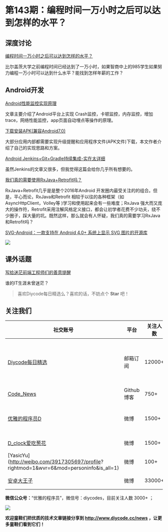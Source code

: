 # 第143期：编程时间一万小时之后可以达到怎样的水平？

## 深度讨论

[编程时间一万小时之后可以达到怎样的水平？](https://www.zhihu.com/question/53880186)

比尔盖茨大学之前编程时间已经达到了一万小时，如果智商中上的985学生如果努力编程一万小时可以达到什么水平？能找到怎样年薪的工作？

## Android开发

[Android性能监控实现原理](http://www.jianshu.com/p/9c07323dc7e5)

文章主要介绍了Android平台上实现 Crash监控，卡顿监控，内存监控，增加trace，网络性能监控，app页面自动埋点等操作的原理。

[下载安装APK(兼容Android7.0)](http://www.jianshu.com/p/577816c3ce93)

大部分应用内部都需要实现升级提醒和应用程序文件(APK文件)下载，本文作者介绍了自己的实现思路和方案。

[Android Jenkins+Git+Gradle持续集成-实在太详细](http://www.jianshu.com/p/38b2e17ced73)

虽然Jenkins的文章又很多，但我觉得这篇会给你几乎所有想要的。

[我们真的需要使用RxJava+Retrofit吗？](https://gold.xitu.io/post/584eb780128fe10058b4c38b)

RxJava+Retrofit几乎是是整个2016年Android 开发圈内最受关注的的组合。但是，平心而论，RxJava和Retrofit 相较于以往的各种框架（如 AsyncHttpClient，Volley等 )学习和使用起来会有一些难度；RxJava 强大而又庞大的操作符，Retrofit采用注解风格定义接口，都会让初学者花费不少功夫，绕不少圈子，踩大量的坑。既然这样，那么就会有人怀疑，我们真的需要学习RxJava和Retrofit吗？

[SVG-Android：一款支持在 Android 4.0+ 系统上显示 SVG 图片的开源库](https://github.com/MegatronKing/SVG-Android)

![](https://github.com/MegatronKing/SVG-Android/raw/master/screenshots/animation2.gif)

## 课外话题

[写给迷茫前端工程师们的善意提醒](http://weibo.com/ttarticle/p/show?id=2309404054059530205585)

谁的IT生涯未曾迷茫？

> 喜欢Diycode每日精选么？喜欢的话，不妨点个 **Star** 吧！

## 关注我们

| 社交账号  |  平台  | 关注人数 | 说明 |
| -------- | -------- | -------- | -------- |
| [Diycode每日精选](http://list.qq.com/cgi-bin/qf_invite?id=d469993d2c888e971c0fbb2309c4d84256968386b126b967)|   邮箱订阅  | 12000+ | 每日分享一次Android、iOS、Swfit技术干货  |
| [Code_News](https://github.com/DiyCodes/code_news) |    Github博客  |750+ | 每日邮件推送列表  |
| [优雅的程序员D](http://weibo.com/u/5891258264) |   微博  | 1500+ | 官方微博，每日分享开源信息  |
| [D_clock爱吃葱花](http://weibo.com/u/2480694892)  |   微博  | 1500+ | 日报发起人  |
|[YasicYu](http://weibo.com/3917305697/profile? rightmod=1&wvr=6&mod=personinfo&is_all=1)  |   微博  | 100+ | 日报发起人  |
|[安卓大王子](http://weibo.com/apkbus/)   |   微博  | 33000+ | 日报发起人  |

**微信公众号：**“优雅的程序员”，微信号：diycodes，目前关注人数 3000+ ；

![](http://upload-images.jianshu.io/upload_images/1846413-b42abfa70f909099.jpg?imageMogr2/auto-orient/strip%7CimageView2/2/w/1240)

**欢迎童鞋们把优质的技术文章链接分享到 http://www.diycode.cc/news ，让更多童鞋们看到它们！**
